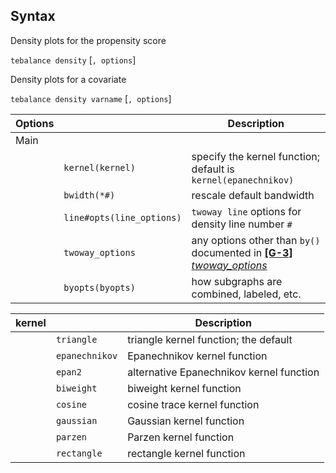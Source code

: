 ## Syntax

Density plots for the propensity score

`tebalance density` \[`, options`\]

Density plots for a covariate

`tebalance density varname` \[`, options`\]

| Options |                                     | Description                                                                                                                                                           |
|---------|-------------------------------------|-----------------------------------------------------------------------------------------------------------------------------------------------------------------------|
| Main    |                                     |                                                                                                                                                                       |
|         | `kernel(kernel)`                | specify the kernel function; default is `kernel(epanechnikov)`                                                                                                        |
|         | `bwidth(*#)`                    | rescale default bandwidth                                                                                                                                             |
|         | `line#opts(line_options)` | `twoway line` options for density line number `#`                                                                                                                     |
|         | `twoway_options`                    | any options other than `by()` documented in [<strong>[G-3]</strong> <em>twoway_options</em>](http://www.stata.com/help.cgi?twoway_options) |
|         | `byopts(byopts)`                | how subgraphs are combined, labeled, etc.                                                                                                                             |

| kernel |                | Description                              |
|--------|----------------|------------------------------------------|
|        | `triangle`     | triangle kernel function; the default    |
|        | `epanechnikov` | Epanechnikov kernel function             |
|        | `epan2`        | alternative Epanechnikov kernel function |
|        | `biweight`     | biweight kernel function                 |
|        | `cosine`       | cosine trace kernel function             |
|        | `gaussian`     | Gaussian kernel function                 |
|        | `parzen`       | Parzen kernel function                   |
|        | `rectangle`    | rectangle kernel function                |
